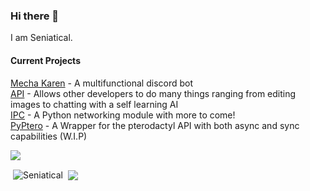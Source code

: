 ### Hi there 👋
I am Seniatical.

#### Current Projects<br/>
[Mecha Karen](https://mechakaren.xyz/) - A multifunctional discord bot<br/>
[API](https://api.mechakaren.xyz) - Allows other developers to do many things ranging from editing images to chatting with a self learning AI<br/>
[IPC](https://github.com/Seniatical/IPC) - A Python networking module with more to come!<br/>
[PyPtero](https://github.com/Rapi-Dev/PyPtero) - A Wrapper for the pterodactyl API with both async and sync capabilities (W.I.P)

![](https://komarev.com/ghpvc/?username=Seniatical)
<p>
  &nbsp;<img align="center" src="https://github-readme-stats.vercel.app/api?username=Seniatical&show_icons=true&locale=en&theme=dark" alt="Seniatical" />
  &nbsp;<img align="center", src="https://github-readme-stats.vercel.app/api/top-langs/?username=Seniatical&locale=en&theme=dark" />
</p>
